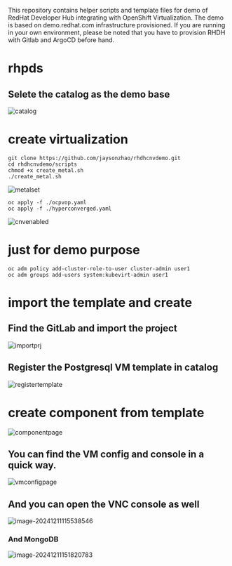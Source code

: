 This repository contains helper scripts and template files for demo of RedHat Developer Hub integrating with OpenShift Virtualization. 
The demo is based on demo.redhat.com infrastructure provisioned. If you are running in your own environment, please be noted that you have to provision RHDH with Gitlab and ArgoCD before hand.

# rhpds 
## Selete the catalog as the demo base
![catalog](https://github.com/jaysonzhao/rhdhcnvdemo/blob/main/img/rhpds_demo.png?raw=true)

# create virtualization 
```
git clone https://github.com/jaysonzhao/rhdhcnvdemo.git
cd rhdhcnvdemo/scripts
chmod +x create_metal.sh
./create_metal.sh
```

![metalset](https://github.com/jaysonzhao/rhdhcnvdemo/blob/main/img/machineset.png?raw=true)


```
oc apply -f ./ocpvop.yaml
oc apply -f ./hyperconverged.yaml
```

![cnvenabled](https://github.com/jaysonzhao/rhdhcnvdemo/blob/main/img/cnvenabled.png?raw=true)

# just for demo purpose
```
oc adm policy add-cluster-role-to-user cluster-admin user1
oc adm groups add-users system:kubevirt-admin user1
```
# import the template and create
## Find the GitLab and import the project
![importprj](https://github.com/jaysonzhao/rhdhcnvdemo/blob/main/img/templateproj.png?raw=true)

## Register the Postgresql VM template in catalog
![registertemplate](https://github.com/jaysonzhao/rhdhcnvdemo/blob/main/img/registerTemplate.png?raw=true)

# create component from template
![componentpage](https://github.com/jaysonzhao/rhdhcnvdemo/blob/main/img/provisionedvm.png?raw=true)

## You can find the VM config and console in a quick way.
![vmconfigpage](https://github.com/jaysonzhao/rhdhcnvdemo/blob/main/img/VMconfigpage.png?raw=true)



## And you can open the VNC console as well

![image-20241211115538546](./img/README/image-20241211115538546.png)

### And MongoDB

![image-20241211151820783](img/README/image-20241211151820783.png)
